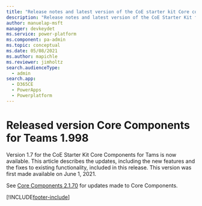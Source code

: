 ```yaml
---
title: "Release notes and latest version of the CoE starter kit Core components for Teams 1.998 | MicrosoftDocs"
description: "Release notes and latest version of the CoE Starter Kit for Teams 1.998."
author: manuelap-msft
manager: devkeydet
ms.service: power-platform
ms.component: pa-admin
ms.topic: conceptual
ms.date: 05/08/2021
ms.author: mapichle
ms.reviewer: jimholtz
search.audienceType: 
  - admin
search.app: 
  - D365CE
  - PowerApps
  - Powerplatform
---
```


# Released version Core Components for Teams 1.998

Version 1.7 for the CoE Starter Kit Core Components for Tams is now available. This article describes the updates, including the new features and the fixes to existing functionality, included in this release. This version was first made available on June 1, 2021.

See [Core Components 2.1.70](core-2.1.70.md) for updates made to Core Components.

[!INCLUDE[footer-include](../../../includes/footer-banner.md)]
